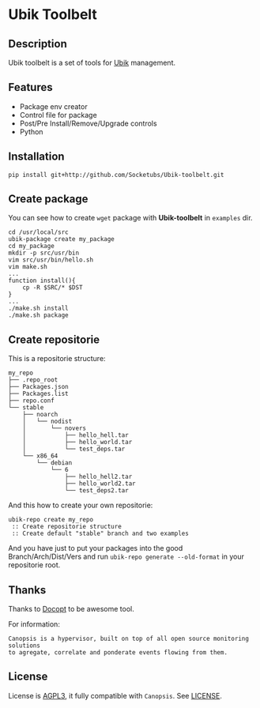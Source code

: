 Ubik Toolbelt
=============

Description
-----------

Ubik toolbelt is a set of tools for [Ubik][1] management.

Features
--------

 * Package env creator 
 * Control file for package
 * Post/Pre Install/Remove/Upgrade controls
 * Python

Installation
------------

```
pip install git+http://github.com/Socketubs/Ubik-toolbelt.git
```

Create package
--------------

You can see how to create ```wget``` package with __Ubik-toolbelt__ in ```examples``` dir.

```
cd /usr/local/src
ubik-package create my_package
cd my_package
mkdir -p src/usr/bin
vim src/usr/bin/hello.sh
vim make.sh
...
function install(){
    cp -R $SRC/* $DST
}
...
./make.sh install
./make.sh package
```

Create repositorie
------------------

This is a repositorie structure:
```
my_repo
├── .repo_root
├── Packages.json
├── Packages.list
├── repo.conf
└── stable
    ├── noarch
    │   └── nodist
    │       └── novers
    │           ├── hello_hell.tar
    │           ├── hello_world.tar
    │           └── test_deps.tar
    └── x86_64
        └── debian
            └── 6
            	├── hello_hell2.tar
                ├── hello_world2.tar
                └── test_deps2.tar
```

And this how to create your own repositorie:

```
ubik-repo create my_repo
 :: Create repositorie structure
 :: Create default "stable" branch and two examples
```

And you have just to put your packages into the good Branch/Arch/Dist/Vers and run ``ubik-repo generate --old-format`` in your repositorie root.

Thanks
------

Thanks to [Docopt][6] to be awesome tool.

For information:
```
Canopsis is a hypervisor, built on top of all open source monitoring solutions
to agregate, correlate and ponderate events flowing from them.
```

License
-------

License is [AGPL3][4], it fully compatible with ``Canopsis``.
See [LICENSE][3].

[1]: https://github.com/socketubs/Ubik
[3]: https://raw.github.com/Socketubs/ubik-toolbelt/master/LICENSE
[4]: http://www.gnu.org/licenses/agpl.html
[6]: https://github.com/docopt/docopt
